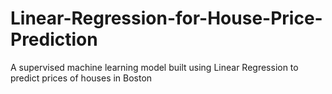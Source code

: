# Linear-Regression-for-House-Price-Prediction
A supervised machine learning model built using Linear Regression to predict prices of houses in Boston
